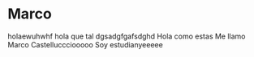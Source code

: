 # Marco
holaewuhwhf
hola que tal
dgsadgfgafsdghd
Hola como estas
Me llamo Marco Castelluccciooooo
Soy estudianyeeeee
